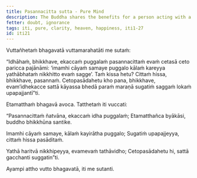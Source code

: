 ```yaml
---
title: Pasannacitta sutta - Pure Mind
description: The Buddha shares the benefits for a person acting with a pure mind based on his direct knowledge.
fetter: doubt, ignorance
tags: iti, pure, clarity, heaven, happiness, iti1-27
id: iti21
---
```


Vuttañhetaṁ bhagavatā vuttamarahatāti me sutaṁ:

“Idhāhaṁ, bhikkhave, ekaccaṁ puggalaṁ pasannacittaṁ evaṁ cetasā ceto paricca pajānāmi: ‘imamhi cāyaṁ samaye puggalo kālaṁ kareyya yathābhataṁ nikkhitto evaṁ sagge’. Taṁ kissa hetu? Cittaṁ hissa, bhikkhave, pasannaṁ. Cetopasādahetu kho pana, bhikkhave, evam’idhekacce sattā kāyassa bhedā paraṁ maraṇā sugatiṁ saggaṁ lokaṁ upapajjantī”ti.

Etamatthaṁ bhagavā avoca. Tatthetaṁ iti vuccati:

“Pasannacittaṁ ñatvāna,
ekaccaṁ idha puggalaṁ;
Etamatthañca byākāsi,
buddho bhikkhūna santike.

Imamhi cāyaṁ samaye,
kālaṁ kayirātha puggalo;
Sugatiṁ upapajjeyya,
cittaṁ hissa pasāditaṁ.

Yathā haritvā nikkhipeyya,
evamevaṁ tathāvidho;
Cetopasādahetu hi,
sattā gacchanti suggatin”ti.

Ayampi attho vutto bhagavatā, iti me sutanti.
